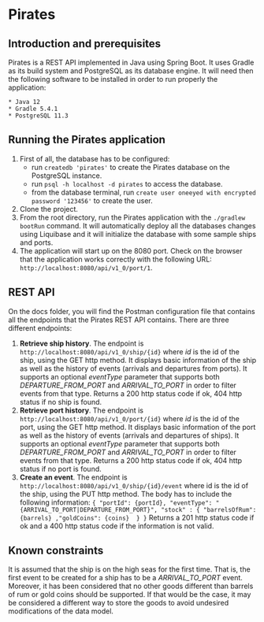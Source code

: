 # Pirates

## Introduction and prerequisites
Pirates is a REST API implemented in Java using Spring Boot. It uses Gradle as its build system and PostgreSQL as its database engine. It will need then
the following software to be installed in order to run properly the application:

    * Java 12
    * Gradle 5.4.1
    * PostgreSQL 11.3

## Running the Pirates application
1. First of all, the database has to be configured:
    * run `createdb 'pirates'` to create the Pirates database on the PostgreSQL instance.
    * run `psql -h localhost -d pirates` to access the database.
    * from the database terminal, run `create user oneeyed with encrypted password '123456'` to create the user.
2. Clone the project.
3. From the root directory, run the Pirates application with the `./gradlew bootRun` command. It will automatically deploy all the databases changes using Liquibase and
it will initialize the database with some sample ships and ports.
4. The application will start up on the 8080 port. Check on the browser that the application works correctly with the following URL: `http://localhost:8080/api/v1_0/port/1`.

## REST API
On the docs folder, you will find the Postman configuration file that contains all the endpoints that the Pirates REST API contains. There are three different endpoints:

1. **Retrieve ship history**. The endpoint is `http://localhost:8080/api/v1_0/ship/{id}` where *id* is the id of the ship, using the GET http method. It displays basic information of the ship as well as the
history of events (arrivals and departures from ports). It supports an optional *eventType* parameter that supports both *DEPARTURE_FROM_PORT* and *ARRIVAL_TO_PORT* in order to
filter events from that type. Returns a 200 http status code if ok, 404 http status if no ship is found.
2. **Retrieve port history**. The endpoint is `http://localhost:8080/api/v1_0/port/{id}` where *id* is the id of the port, using the GET http method. It displays basic information of the port as well as the
history of events (arrivals and departures of ships). It supports an optional *eventType* parameter that supports both *DEPARTURE_FROM_PORT* and *ARRIVAL_TO_PORT* in order to
filter events from that type. Returns a 200 http status code if ok, 404 http status if no port is found.
3. **Create an event**. The endpoint is `http://localhost:8080/api/v1_0/ship/{id}/event` where id is the id of the ship, using the PUT http method. The body has to include the following information:
`{ "portId": {portId}, "eventType": "{ARRIVAL_TO_PORT|DEPARTURE_FROM_PORT}", "stock" : { "barrelsOfRum": {barrels} ,"goldCoins": {coins}  } }`
Returns a 201 http status code if ok and a 400 http status code if the information is not valid.

## Known constraints
It is assumed that the ship is on the high seas for the first time. That is, the first event to be created for a ship has to be a *ARRIVAL_TO_PORT* event. Moreover, it has been considered that no other goods
different than barrels of rum or gold coins should be supported. If that would be the case, it may be considered a different way to store the goods to avoid undesired modifications of the
data model.
